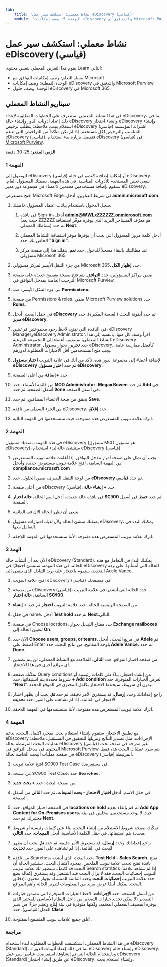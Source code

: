 ```yaml
---
lab:
    title: 'نشاط معملي: استكشف سير عمل eDiscovery (قياسي)'    
    module: 'الوحدة 5: وصف إمكانات eDiscovery والتدقيق في Microsoft Purview'
---
```



# <a name="lab-explore-the-ediscovery-standard-workflow"></a>نشاط معملي: استكشف سير عمل eDiscovery (قياسي)

يقوم هذا التمرين المعملي بتعيين محتوى Learn التالي:

- مسار التعلم: وصف إمكانيات التوافق مع Microsoft
- الوحدة النمطية: وصف إمكانات eDiscovery والتدقيق في Microsoft Purview
- الوحدة: وصف حلول eDiscovery في Microsoft 365

## <a name="lab-scenario"></a>سيناريو النشاط المعملي

في هذا النشاط المعملي، ستتعرف على الخطوات المطلوبة لإعداد eDiscovery، بما في ذلك إعداد أذونات الدور وإنشاء حالة eDiscovery وإنشاء احتجاز eDiscovery وإنشاء استعلام بحث.  ملاحظة:  يتطلب ترخيص eDiscovery (قياسي) اشتراك المؤسسة المناسب والترخيص لكل مستخدم. إذا لم تكن متأكداً من التراخيص التي تدعم eDiscovery (قياسي)، فتفضل بزيارة [بدء استخدام eDiscovery (قياسي) في Microsoft Purview](https://docs.microsoft.com/microsoft-365/compliance/get-started-core-ediscovery?view=o365-worldwide).

**الزمن المقدر**: 25-30 دقيقة

### <a name="task-1"></a>المهمة 1

للوصول إلى eDiscovery (قياسي) أو إمكانية إضافته كعضو في حالة eDiscovery، ينبغي تعيين المستخدم للأذونات المناسبة. في هذه المهمة، بصفتك المسؤول العام، ستقوم بإضافة مستخدمين محددين كأعضاء في مجموعة دور مدير eDiscovery.

 افتح مستعرض Microsoft Edge. في شريط العناوين، أدخل **admin.microsoft.com**.

1. سجل الدخول باستخدام بيانات اعتماد المسؤول خاصتك.
    1. في نافذة Sign-in، أدخل **admin@WWLxZZZZZZ.onmicrosoft.com** (حيث يعد ZZZZZZ هو معرّف المستأجر الفريد الذي يوفره موفّر استضافة نشاطك المعملي) ثم حدد **Next**.

    1. أدخل كلمة مرور المسؤول التي يجب أن يوفرها موفر استضافة النشاط المعملي الخاص بك. حدد **"Sign in"**.
    1. عند مطالبتك بالبقاء مسجلاً للدخول، حدد **نعم**. ينقلك هذا إلى صفحة مركز مسؤولي Microsoft 365.

1. من جزء التنقل الأيسر لمركز مسؤولي Microsoft 365، حدد **إظهار الكل**.

1. ضمن مراكز المسؤولين، حدد **التوافق**.  يتم فتح صفحة متصفح جديدة على صفحة الترحيب الخاصة بمدخل التوافق في Microsoft Purview.  

1. من جزء التنقّل الأيسر، حدد **Permissions**.

1. من صفحة Permissions & roles، ضمن Microsoft Purview solutions حدد **Roles**.

1. في حقل البحث، أدخل **eDiscovery** ثم حدد أيقونة البحث (العدسة المكبرة).  حدد **مدير eDiscovery**.

1. في النافذة التي تفتح، لاحظ وجود مجموعتين فرعيتين، eDiscovery ManagerوeDiscovery Administrator.  اقرأ وصف كل منها.  بالنسبة إلى هذا النشاط المعملي، سنضيف أعضاء إلى المجموعة الفرعية eDiscovery Administrator. حدد **تحرير**، بجوار مسؤول eDiscovery.  كأفضل ممارسة عامة، يجب منح المستخدمين أقل الامتيازات المطلوبة لدورهم.

1. لإضافة أعضاء إلى مجموعة الدور هذه، تأكد من أنك في علامة التبويب **اختيار مسؤول eDiscovery** ثم حدد **اختيار مسؤول eDiscovery**.

1. حدد **+ إضافة** من أعلى الصفحة.

1. من قائمة الأسماء، حدد **MOD Administrator**، **Megan Bowen** ثم حدد **Add** في أسفل الصفحة، ثم حدد **Done** في أسفل الصفحة.

1. تحقق من صحة الأعضاء المضافين، ثم حدد **Save**.

1. من الجزء السفلي من نافذة eDiscovery، حدد **إغلاق**.

1. اترك علامة تبويب المستعرض هذه مفتوحة، حيث ستستخدمها في المهمة التالية.

### <a name="task-2"></a>المهمة 2

في هذه المهمة، بصفتك مسؤول eDiscovery (مسؤول MOD هو مسؤول eDiscovery)، ستنشئ حالة لبدء استخدام eDiscovery (قياسي).

1. يجب أن تظل على صفحة أدوار مدخل التوافق. إذا أغلقت علامة تبويب المستعرض من المهمة السابقة، افتح علامة تبويب مستعرض جديدة وأدخل **compliance.microsoft.com**

1. من لوحة التنقل اليسرى، ضمن الحلول، حدد **eDiscovery** ثم حدد **قياسي**.

1. من أعلى صفحة eDiscovery (قياسي)، حدد **+ إنشاء حالة**.

1. في نافذة حالة جديدة، أدخل اسم الحالة، **حالة اختبار SC900** ثم حدد **حفظ** في أسفل الصفحة.

1. ينبغي أن تظهر الحالة الآن في القائمة.

1. بصفتك منشئ الحالة ولأن لديك امتيازات مسؤول eDiscovery، يمكنك البدء في التعامل معها.  

1. اترك علامة تبويب المستعرض هذه مفتوحة، لأننا ستستخدمها في المهمة اللاحقة.

### <a name="task-3"></a>الهمة 3

الآن بعد أن أنشأت حالة eDiscovery (Standard)، يمكنك البدء في التعامل مع هذه الحالة.  في هذه المهمة، ستنشئ احتجازًا في eDiscovery للحالة التي أنشأتها.  على وجه التحديد، ستقوم باحتجاز علبة بريد التبادل الذي ينتمي إلى Adele Vance.

1. افتح علامة التبويب eDiscovery (قياسي) في متصفحك.

1. من صفحة eDiscovery (قياسي)، حدد الحالة التي أنشأتها في علامة التبويب السابقة، **حالة اختبار SC900**.

1. من الصفحة الرئيسية للحالة، حدد علامة التبويب **احتجاز** ثم حدد **+ إنشاء**.

1. في حقل name، أدخل **Test hold** ثم حدد **Next**.التالي.

1. في صفحة Choose locations، حدد مفتاح التبديل بجوار **Exchange mailboxes** لتعيين الحالة إلى **On**.  

1. الآن حدد **Choose users, groups, or teams**.  في مربع البحث ، أدخل **Adele** ثم اضغط على Enter بلوحة المفاتيح. من نتائج البحث، حدد **Adele Vance**، ثم حدد **Done**.

1. من صفحة اختيار المواقع، حدد **التالي**.  للملاءمة مع النشاط المعملي، لن يتم تضمين أي مواقع أخرى في هذا الاحتجاز.

1. تمكّنك صفحة Query conditions من إنشاء احتجاز، بناءً على كلمات رئيسية أو شروط محددة يتم استيفائها، حدد **+ Add condition** لعرض الخيارات المتوفرة.  حدد "**Next**". بدون أي شروط، سيحتفظ الاحتجاز بكامل المحتوى في الموقع المحدد.

1. راجع إعداداتك وحدد **إرسال**، قد يستغرق الأمر دقيقة، ثم حدد **تمّ**.  يجب أن يظهر اختبار الاحتجاز في القائمة.  إذا لم تشاهده على الفور، حدد **تحديث**

1. اترك علامة تبويب المستعرض هذه مفتوحة، لأننا ستستخدمها في المهمة اللاحقة.

### <a name="task-4"></a>المهمة 4

مع تطبيق الاحتجاز، ستقوم بإنشاء استعلام بحث.  بمجرد اكتمال البحث، يدعم eDiscovery الإجراءات، مثل تصدير النتائج وتنزيلها للتحقيق في المستقبل.   ملاحظة:  عمليات البحث المرتبطة بحالة eDiscovery (قياسي) غير مدرجة في صفحة بحث المحتوى في مدخل التوافق في Microsoft Purview. يتم سرد عمليات البحث هذه فقط في صفحة عمليات البحث الخاصة بحالة eDiscovery (قياسي) المرتبطة.

1. افتح علامة تبويب SC900 Test Case في مستعرضك.

1. من صفحة SC900 Test Case، حدد **Searches**.

1. من صفحة البحث، حدد **+ بحث جديد**.

1. في حقل الاسم، أدخل **اختبار الاحتجاز - بحث المبيعات**، ثم حدد **التالي** من أسفل الصفحة.

1. في الصفحة اختيار المواقع، حدد **locations on hold** ثم قم بإلغاء تحديد **Add App Content for On-Premises users**، حيث لا يوجد مستخدمين محليين في بيئة مختبرك، ثم حدد **Next**.

1. تمكّنك صفحة شروط الاستعلام من إنشاء البحث، بناءً على كلمات رئيسية أو شروط محددة يتم استيفائها، في حقل الكلمة الأساسية، أدخل **المبيعات**، حدد **التالي**.

1. راجع إعداداتك وحدد **إرسال**، قد يستغرق الأمر دقيقة، ثم حدد **تمّ**.  يجب أن يظهر البحث في القائمة.  إذا لم تشاهده على الفور، حدد **تحديث**

1. من نافذة Searches، حدد البحث الذي أنشأته، **Test Hold - Sales Search**.  تفتح نافذة تفتح تحديد علامة تبويب الملخص.  بمجرد اكتمال البحث، ستشير الحالة أن البحث قد اكتمل.  ستظهر لك علامة تبويب Search statistics (إذا لم تشاهد علامة التبويب إحصائيات البحث، فقد لا يزال البحث قيد التشغيل وقد يستغرق إكماله بضع دقائق).  حدد علامة التبويب **إحصائيات البحث** وحدد القائمة المنسدلة بجوار محتوى البحث.  يمكنك أيضًا عرض مزيد من المعلومات لتقرير الحالة وأهم المواقع.  

1. من أسفل الصفحة، حدد **الإجراءات**.  لاحظ الخيارات المتوفرة التي تتضمن خيارات التصدير (لا يمكن تحديد خيارات التصدير من داخل النظام الأساسي للمختبر الذي يوفره المضيف المعملي المعتمد، ولكنها متوفرة في بيئة إنتاج وتعتبر جزءًا من سير العمل القياسي). حدد ⁧**⁩Close⁧**⁩.

1. أغلق جميع علامات تبويب المتصفح المفتوحة.

### <a name="review"></a>مراجعة

في هذا النشاط المعملي، استكشفت الخطوات المطلوبة لبدء استخدام eDiscovery (Standard)، بما في ذلك إعداد أذونات الدور لـ eDiscovery وإنشاء حالة eDiscovery.  وباستخدام الحالة التي تم إنشاؤها، استعرضت عناصر سير عمل eDiscovery (Standard) عن طريق إنشاء احتجاز eDiscovery، وإنشاء استعلام بحث.

